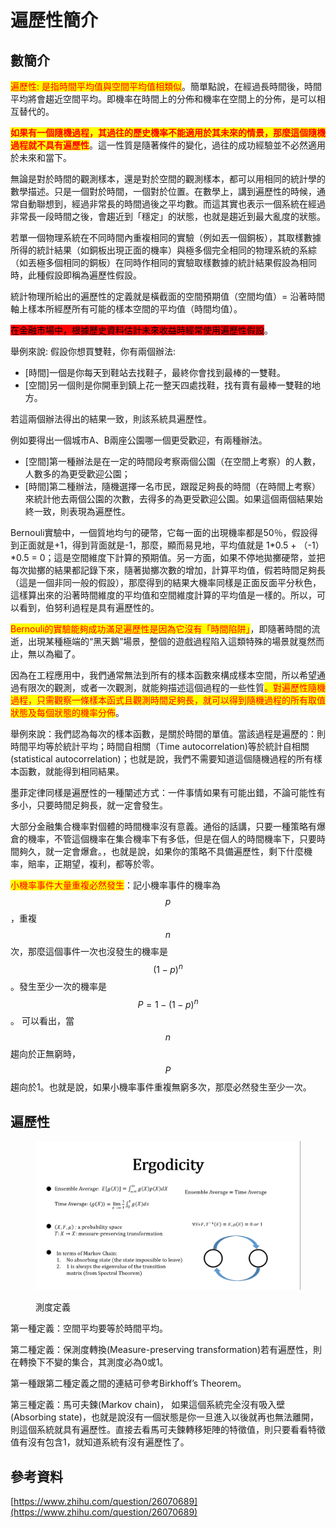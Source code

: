 # 遍歷性簡介

## 數簡介

<mark style="color:red;">遍歷性: 是指時間平均值與空間平均值相類似</mark>。簡單點說，在經過長時間後，時間平均將會趨近空間平均。即機率在時間上的分佈和機率在空間上的分佈，是可以相互替代的。

<mark style="color:red;">**如果有一個隨機過程，其過往的歷史機率不能適用於其未來的情景，那麼這個隨機過程就不具有遍歷性**</mark>。這一性質是隨著條件的變化，過往的成功經驗並不必然適用於未來和當下。

無論是對於時間的觀測樣本，還是對於空間的觀測樣本，都可以用相同的統計學的數學描述。只是一個對於時間，一個對於位置。在數學上，講到遍歷性的時候，通常自動聯想到，經過非常長的時間過後之平均數。而這其實也表示一個系統在經過非常長一段時間之後，會趨近到「穩定」的狀態，也就是趨近到最大亂度的狀態。

若單一個物理系統在不同時間內重複相同的實驗（例如丟一個銅板），其取樣數據所得的統計結果（如銅板出現正面的機率）與極多個完全相同的物理系統的系綜（如丟極多個相同的銅板）在同時作相同的實驗取樣數據的統計結果假設為相同時，此種假設即稱為遍歷性假設。

統計物理所給出的遍歷性的定義就是橫截面的空間預期值（空間均值）= 沿著時間軸上樣本所經歷所有可能的樣本空間的平均值（時間均值）。

<mark style="background-color:red;">在金融市場中，根據歷史資料估計未來收益時經常使用遍歷性假設</mark>。

舉例來說: 假設你想買雙鞋，你有兩個辦法:&#x20;

* \[時間]一個是你每天到鞋站去找鞋子，最終你會找到最棒的一雙鞋。
* \[空間]另一個則是你開車到鎮上花一整天四處找鞋，找有賣有最棒一雙鞋的地方。

若這兩個辦法得出的結果一致，則該系統具遍歷性。

例如要得出一個城市A、B兩座公園哪一個更受歡迎，有兩種辦法。

* \[空間]第一種辦法是在一定的時間段考察兩個公園（在空間上考察）的人數，人數多的為更受歡迎公園；
* \[時間]第二種辦法，隨機選擇一名市民，跟蹤足夠長的時間（在時間上考察）來統計他去兩個公園的次數，去得多的為更受歡迎公園。如果這個兩個結果始終一致，則表現為遍歷性。

Bernouli實驗中，一個質地均勻的硬幣，它每一面的出現機率都是50％，假設得到正面就是+1，得到背面就是-1，那麼，顯而易見地，平均值就是 1\*0.5 + （-1）\*0.5 = 0；這是空間維度下計算的預期值。另一方面，如果不停地拋擲硬幣，並把每次拋擲的結果都記錄下來，隨著拋擲次數的增加，計算平均值，假若時間足夠長（這是一個非同一般的假設），那麼得到的結果大機率同樣是正面反面平分秋色，這樣算出來的沿著時間維度的平均值和空間維度計算的平均值是一樣的。所以，可以看到，伯努利過程是具有遍歷性的。

<mark style="color:red;">Bernouli的實驗能夠成功滿足遍歷性是因為它沒有「時間陷阱」</mark>，即隨著時間的流逝，出現某種極端的“黑天鵝”場景，整個的遊戲過程陷入這類特殊的場景就戛然而止，無以為繼了。

因為在工程應用中，我們通常無法到所有的樣本函數來構成樣本空間，所以希望通過有限次的觀測，或者一次觀測，就能夠描述這個過程的一些性質<mark style="color:red;">。對遍歷性隨機過程，只需觀察一條樣本函式且觀測時間足夠長，就可以得到隨機過程的所有取值狀態及每個狀態的機率分佈</mark>。

舉例來說：我們認為每次的樣本函數，是關於時間的單值。當該過程是遍歷的：則時間平均等於統計平均；時間自相關（Time autocorrelation)等於統計自相關(statistical autocorrelation)；也就是說，我們不需要知道這個隨機過程的所有樣本函數，就能得到相同結果。

墨菲定律同樣是遍歷性的一種闡述方式：一件事情如果有可能出錯，不論可能性有多小，只要時間足夠長，就一定會發生。

大部分金融集合機率對個體的時間機率沒有意義。通俗的話講，只要一種策略有爆倉的機率，不管這個機率在集合機率下有多低，但是在個人的時間機率下，只要時間夠久，就一定會爆倉。，也就是說，如果你的策略不具備遍歷性，剩下什麼機率，賠率，正期望，複利，都等於零。

<mark style="color:red;">小機率事件大量重複必然發生</mark>：記小機率事件的機率為$$p$$，重複$$n$$次，那麼這個事件一次也沒發生的機率是 $$(1-p)^n$$。發生至少一次的機率是 $$P=1-(1-p)^n$$ 。 可以看出，當$$n$$趨向於正無窮時，$$P$$趨向於1。也就是說，如果小機率事件重複無窮多次，那麼必然發生至少一次。





## 遍歷性

<figure><img src="../.gitbook/assets/image (62).png" alt=""><figcaption><p>測度定義</p></figcaption></figure>

第一種定義：空間平均要等於時間平均。

第二種定義：保測度轉換(Measure-preserving transformation)若有遍歷性，則在轉換下不變的集合，其測度必為0或1。

第一種跟第二種定義之間的連結可參考Birkhoff’s Theorem。

第三種定義：馬可夫鍊(Markov chain)， 如果這個系統完全沒有吸入壁(Absorbing state)，也就是說沒有一個狀態是你一旦進入以後就再也無法離開，則這個系統就具有遍歷性。直接去看馬可夫鍊轉移矩陣的特徵值，則只要看看特徵值有沒有包含1，就知道系統有沒有遍歷性了。





## 參考資料

[https://www.zhihu.com/question/26070689](https://www.zhihu.com/question/26070689)
